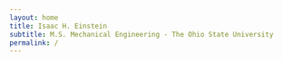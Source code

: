 ```yaml
---
layout: home
title: Isaac H. Einstein
subtitle: M.S. Mechanical Engineering - The Ohio State University
permalink: /
---
```


